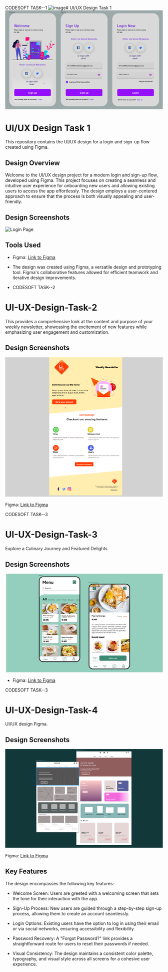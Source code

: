 CODESOFT TASK--1
![image](https://github.com/boomikabe/UI-UX-Design-Task-1/assets/141221902/45af18b9-7b7a-4ebf-8504-f609bb5059f4)# UI/UX Design Task 1
![View Image](task1.png)

# UI/UX Design Task 1

This repository contains the UI/UX design for a login and sign-up flow created using Figma.

## Design Overview
Welcome to the UI/UX design project for a modern login and sign-up flow, developed using Figma. This project focuses on creating a seamless and intuitive user experience for onboarding new users and allowing existing users to access the app effortlessly. The design employs a user-centered approach to ensure that the process is both visually appealing and user-friendly.

## Design Screenshots
![Login Page]("task1.png")

## Tools Used

- Figma: [Link to Figma](https://www.figma.com/file/gUUh1Hs0lzlBDhHtNJfptk/CodSoft-Task1?type=design&t=hyD1DfclpJ5inexf-6)
- The design was created using Figma, a versatile design and prototyping tool. Figma's collaborative features allowed for efficient teamwork and iterative design improvements.



- CODESOFT TASK--2
# UI-UX-Design-Task-2
This provides a comprehensive look at the content and purpose of your weekly newsletter, showcasing the excitement of new features while emphasizing user engagement and customization.
## Design Screenshots
![View Image](task2.png)

Figma: [Link to Figma](https://www.figma.com/file/r68cdp9GklDpES8gUsu3Pz/CodSoft-Task-2?type=design&node-id=0-1&mode=design&t=z6SWnIqJzPpTVBZ2-0)


CODESOFT TASK--3

# UI-UX-Design-Task-3
Explore a Culinary Journey and Featured Delights

## Design Screenshots
![Online Menu ](task3.png)

- Figma: [Link to Figma](https://www.figma.com/file/A6kaimWHJ9612IbYGlM4Wm/CODSOFT-TASK-3?type=design&t=hyD1DfclpJ5inexf-6)



CODESOFT TASK--3
# UI-UX-Design-Task-4
UI/UX design Figma.

## Design Screenshots

![View UI](task4.png)

Figma: [Link to Figma](https://www.figma.com/file/mfEtVWmblHnBRFGiMrAZss/CodSoft-Task-4?type=design&t=hyD1DfclpJ5inexf-6)



## Key Features
The design encompasses the following key features:

- Welcome Screen: Users are greeted with a welcoming screen that sets the tone for their interaction with the app.

- Sign-Up Process: New users are guided through a step-by-step sign-up process, allowing them to create an account seamlessly.

- Login Options: Existing users have the option to log in using their email or via social networks, ensuring accessibility and flexibility.

- Password Recovery: A "Forgot Password?" link provides a straightforward route for users to reset their passwords if needed.

- Visual Consistency: The design maintains a consistent color palette, typography, and visual style across all screens for a cohesive user experience.
